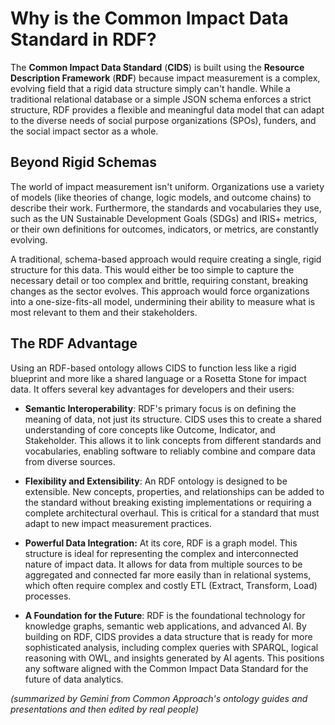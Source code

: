 # Why is the Common Impact Data Standard in RDF?

The __Common Impact Data Standard__ (__CIDS__) is built using the __Resource Description Framework__ (__RDF__) because impact measurement is a complex, evolving field that a rigid data structure simply can't handle. While a traditional relational database or a simple JSON schema enforces a strict structure, RDF provides a flexible and meaningful data model that can adapt to the diverse needs of social purpose organizations (SPOs), funders, and the social impact sector as a whole.

## Beyond Rigid Schemas

The world of impact measurement isn't uniform. Organizations use a variety of models (like theories of change, logic models, and outcome chains) to describe their work. Furthermore, the standards and vocabularies they use, such as the UN Sustainable Development Goals (SDGs) and IRIS+ metrics, or their own definitions for outcomes, indicators, or metrics, are constantly evolving.

A traditional, schema-based approach would require creating a single, rigid structure for this data. This would either be too simple to capture the necessary detail or too complex and brittle, requiring constant, breaking changes as the sector evolves. This approach would force organizations into a one-size-fits-all model, undermining their ability to measure what is most relevant to them and their stakeholders.

## The RDF Advantage

Using an RDF-based ontology allows CIDS to function less like a rigid blueprint and more like a shared language or a Rosetta Stone for impact data. It offers several key advantages for developers and their users:

* __Semantic Interoperability__: RDF's primary focus is on defining the meaning of data, not just its structure. CIDS uses this to create a shared understanding of core concepts like Outcome, Indicator, and Stakeholder. This allows it to link concepts from different standards and vocabularies, enabling software to reliably combine and compare data from diverse sources.

* __Flexibility and Extensibility__: An RDF ontology is designed to be extensible. New concepts, properties, and relationships can be added to the standard without breaking existing implementations or requiring a complete architectural overhaul. This is critical for a standard that must adapt to new impact measurement practices.

* __Powerful Data Integration:__ At its core, RDF is a graph model. This structure is ideal for representing the complex and interconnected nature of impact data. It allows for data from multiple sources to be aggregated and connected far more easily than in relational systems, which often require complex and costly ETL (Extract, Transform, Load) processes.

* __A Foundation for the Future__: RDF is the foundational technology for knowledge graphs, semantic web applications, and advanced AI. By building on RDF, CIDS provides a data structure that is ready for more sophisticated analysis, including complex queries with SPARQL, logical reasoning with OWL, and insights generated by AI agents. This positions any software aligned with the Common Impact Data Standard for the future of data analytics.

*(summarized by Gemini from Common Approach's ontology guides and presentations and then edited by real people)*